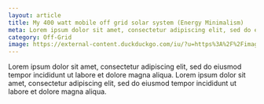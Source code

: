 ```yaml
---
layout: article
title: My 400 watt mobile off grid solar system (Energy Minimalism)
meta: Lorem ipsum dolor sit amet, consectetur adipiscing elit, sed do eiusmod tempor incididunt ut labore et dolore magna aliqua.
category: Off-Grid
image: https://external-content.duckduckgo.com/iu/?u=https%3A%2F%2Fimages.homedepot-static.com%2FproductImages%2Fb8547974-3333-4dea-9eeb-cdeda41d648d%2Fsvn%2Frenogy-off-grid-solar-kits-premium400-cmpt-64_1000.jpg&f=1&nofb=1
---
```

Lorem ipsum dolor sit amet, consectetur adipiscing elit, sed do eiusmod tempor incididunt ut labore et dolore magna aliqua. Lorem ipsum dolor sit amet, consectetur adipiscing elit, sed do eiusmod tempor incididunt ut labore et dolore magna aliqua.